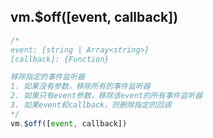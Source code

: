 
## vm.$off([event, callback])
```js
/*
event: {string | Array<string>}
[callback]: {Function}

移除指定的事件监听器
1. 如果没有参数，移除所有的事件监听器
2. 如果只有event参数，移除该event的所有事件监听器
3. 如果event和callback，则删除指定的回调
*/
vm.$off([event, callback])

```
